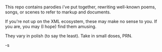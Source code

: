 This repo contains parodies i've put together, rewriting well-known poems,
songs, or scenes to refer to markup and documents.

If you're not up on the XML ecosystem, these may make no sense to you.
If you are, you may (I hope) find them amusing.

They vary in polish (to say the least). Take in small doses, PRN.

-s


